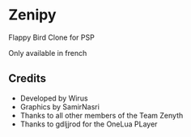 # Zenipy

Flappy Bird Clone for PSP

Only available in french 

## Credits

- Developed by Wirus
- Graphics by SamirNasri
- Thanks to all other members of the Team Zenyth
- Thanks to gdljjrod for the OneLua PLayer
